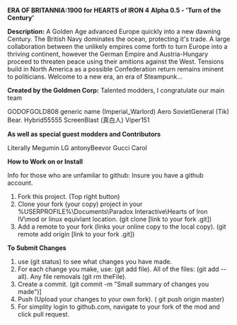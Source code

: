 <b>ERA OF BRITANNIA:1900 for HEARTS of IRON 4</b>
<b>Alpha 0.5 - 'Turn of the Century'</b>

<b>Description:</b>
A Golden Age advanced Europe quickly into a new dawning Century. The British Navy dominates the ocean, protecting it's trade. A large collaboration between the unlikely empires come forth to turn Europe into a thriving continent, however the German Empire and Austria-Hungary proceed to threaten peace using their amitions against the West. Tensions build in North America as a possible Confederation return remains iminent to politicians. Welcome to a new era, an era of Steampunk...

<b>Created by the Goldmen Corp:</b>
Talented modders, I congratulate our main team

GODOFGOLD808
generic name (Imperial_Warlord)
Aero
SovietGeneral (Tik)
Bear.
Hybrid55555
ScreenBlast (真白人)
Viper151

<b>As well as special guest modders and Contributors</b>

Literally Megumin
LG
antonyBeevor
Gucci Carol

<b>How to Work on or Install</b>

Info for those who are unfamilar to github:
Insure you have a github account.

1. Fork this project. (Top right button)
2. Clone your fork (your copy) project in your %USERPROFILE%\Documents\Paradox Interactive\Hearts of Iron IV\mod or linux equivlant location. (git clone [link to your fork .git])
3. Add a remote to your fork (links your online copy to the local copy). (git remote add origin [link to your fork .git])

<b>To Submit Changes</b>
1. use (git status) to see what changes you have made.
2. For each change you make, use: (git add file). All of the files: (git add --all). Any file removals (git rm theFile).
3. Create a commit. (git commit -m "Small summary of changes you made")]
4. Push (Upload your changes to your own fork). ( git push origin master)
5. For simplity login to github.com, navigate to your fork of the mod and click pull request.